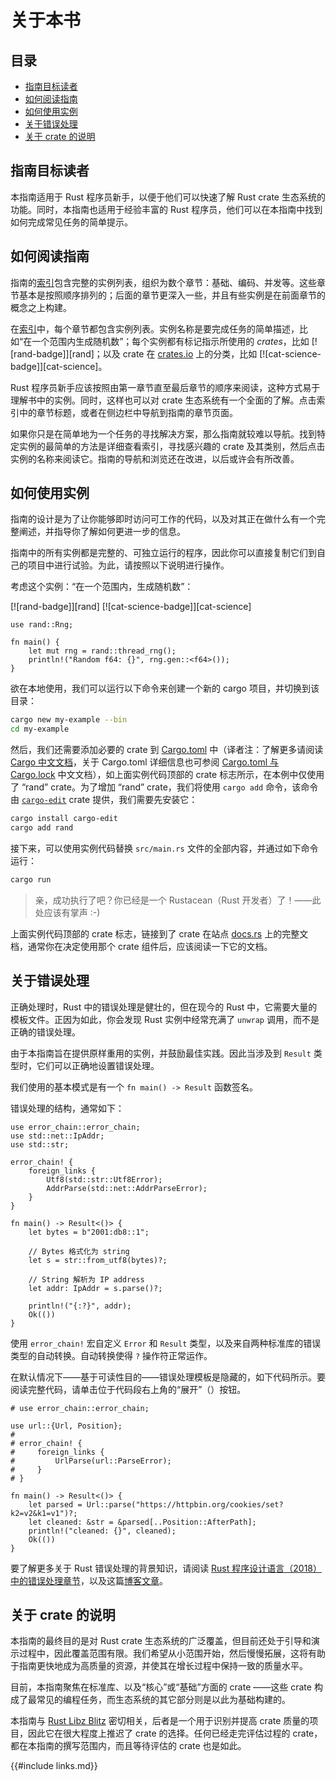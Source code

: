 # 关于本书

<!--
> [about.md](https://github.com/rust-lang-nursery/rust-cookbook/blob/master/src/about.md)
> <br />
> commit - b61c8e588ad8445de36cd5f28e99232b5f858a41 - 2020.06.01
-->

## 目录

- [指南目标读者](#指南目标读者)
- [如何阅读指南](#如何阅读指南)
- [如何使用实例](#如何使用实例)
- [关于错误处理](#关于错误处理)
- [关于 crate 的说明](#关于-crate-的说明)

## 指南目标读者

本指南适用于 Rust 程序员新手，以便于他们可以快速了解 Rust crate 生态系统的功能。同时，本指南也适用于经验丰富的 Rust 程序员，他们可以在本指南中找到如何完成常见任务的简单提示。

## 如何阅读指南

指南的[索引][index]包含完整的实例列表，组织为数个章节：基础、编码、并发等。这些章节基本是按照顺序排列的；后面的章节更深入一些，并且有些实例是在前面章节的概念之上构建。

在[索引][index]中，每个章节都包含实例列表。实例名称是要完成任务的简单描述，比如“在一个范围内生成随机数”；每个实例都有标记指示所使用的 _crates_，比如 [![rand-badge]][rand]；以及 crate 在 [crates.io] 上的分类，比如 [![cat-science-badge]][cat-science]。

Rust 程序员新手应该按照由第一章节直至最后章节的顺序来阅读，这种方式易于理解书中的实例。同时，这样也可以对 crate 生态系统有一个全面的了解。点击索引中的章节标题，或者在侧边栏中导航到指南的章节页面。

如果你只是在简单地为一个任务的寻找解决方案，那么指南就较难以导航。找到特定实例的最简单的方法是详细查看索引，寻找感兴趣的 crate 及其类别，然后点击实例的名称来阅读它。指南的导航和浏览还在改进，以后或许会有所改善。

## 如何使用实例

指南的设计是为了让你能够即时访问可工作的代码，以及对其正在做什么有一个完整阐述，并指导你了解如何更进一步的信息。

指南中的所有实例都是完整的、可独立运行的程序，因此你可以直接复制它们到自己的项目中进行试验。为此，请按照以下说明进行操作。

考虑这个实例：“在一个范围内，生成随机数”：

[![rand-badge]][rand] [![cat-science-badge]][cat-science]

```rust,edition2018
use rand::Rng;

fn main() {
    let mut rng = rand::thread_rng();
    println!("Random f64: {}", rng.gen::<f64>());
}
```

欲在本地使用，我们可以运行以下命令来创建一个新的 cargo 项目，并切换到该目录：

```sh
cargo new my-example --bin
cd my-example
```

然后，我们还需要添加必要的 crate 到 [Cargo.toml] 中（译者注：了解更多请阅读 [Cargo 中文文档](https://cargo.budshome.com)，关于 Cargo.toml 详细信息也可参阅 [Cargo.toml 与 Cargo.lock](https://cargo.budshome.com/guide/cargo-toml-vs-cargo-lock.html) 中文文档），如上面实例代码顶部的 crate 标志所示，在本例中仅使用了 “rand” crate。为了增加 “rand” crate，我们将使用 `cargo add` 命令，该命令由 [`cargo-edit`] crate 提供，我们需要先安装它：

```sh
cargo install cargo-edit
cargo add rand
```

接下来，可以使用实例代码替换 `src/main.rs` 文件的全部内容，并通过如下命令运行：

```sh
cargo run
```

> 亲，成功执行了吧？你已经是一个 Rustacean（Rust 开发者）了！——此处应该有掌声 :-)

上面实例代码顶部的 crate 标志，链接到了 crate 在站点 [docs.rs] 上的完整文档，通常你在决定使用那个 crate 组件后，应该阅读一下它的文档。

## 关于错误处理

正确处理时，Rust 中的错误处理是健壮的，但在现今的 Rust 中，它需要大量的模板文件。正因为如此，你会发现 Rust 实例中经常充满了 `unwrap` 调用，而不是正确的错误处理。

由于本指南旨在提供原样重用的实例，并鼓励最佳实践。因此当涉及到 `Result` 类型时，它们可以正确地设置错误处理。

我们使用的基本模式是有一个 `fn main() -> Result` 函数签名。

错误处理的结构，通常如下：

```rust,edition2018
use error_chain::error_chain;
use std::net::IpAddr;
use std::str;

error_chain! {
    foreign_links {
        Utf8(std::str::Utf8Error);
        AddrParse(std::net::AddrParseError);
    }
}

fn main() -> Result<()> {
    let bytes = b"2001:db8::1";

    // Bytes 格式化为 string
    let s = str::from_utf8(bytes)?;

    // String 解析为 IP address
    let addr: IpAddr = s.parse()?;

    println!("{:?}", addr);
    Ok(())
}

```

使用 `error_chain!` 宏自定义 `Error` 和 `Result` 类型，以及来自两种标准库的错误类型的自动转换。自动转换使得 `?` 操作符正常运作。

在默认情况下——基于可读性目的——错误处理模板是隐藏的，如下代码所示。要阅读完整代码，请单击位于代码段右上角的“展开”（<i class="fa fa-expand"></i>）按钮。

```rust,edition2018
# use error_chain::error_chain;

use url::{Url, Position};
#
# error_chain! {
#     foreign_links {
#         UrlParse(url::ParseError);
#     }
# }

fn main() -> Result<()> {
    let parsed = Url::parse("https://httpbin.org/cookies/set?k2=v2&k1=v1")?;
    let cleaned: &str = &parsed[..Position::AfterPath];
    println!("cleaned: {}", cleaned);
    Ok(())
}
```

要了解更多关于 Rust 错误处理的背景知识，请阅读 [Rust 程序设计语言（2018）中的错误处理章节][error-docs]，以及这篇[博客文章][error-blog]。

## 关于 crate 的说明

本指南的最终目的是对 Rust crate 生态系统的广泛覆盖，但目前还处于引导和演示过程中，因此覆盖范围有限。我们希望从小范围开始，然后慢慢拓展，这将有助于指南更快地成为高质量的资源，并使其在增长过程中保持一致的质量水平。

目前，本指南聚焦在标准库、以及“核心”或“基础”方面的 crate ——这些 crate 构成了最常见的编程任务，而生态系统的其它部分则是以此为基础构建的。

本指南与 [Rust Libz Blitz] 密切相关，后者是一个用于识别并提高 crate 质量的项目，因此它在很大程度上推迟了 crate 的选择。任何已经走完评估过程的 crate，都在本指南的撰写范围内，而且等待评估的 crate 也是如此。

{{#include links.md}}

[index]: intro.md
[error-docs]: https://rust-lang.budshome.com/ch09-00-error-handling.html
[error-blog]: https://brson.github.io/2016/11/30/starting-with-error-chain
[error-chain]: https://docs.rs/error-chain/
[Rust Libz Blitz]: https://internals.rust-lang.org/t/rust-libz-blitz/5184
[crates.io]: https://crates.io
[docs.rs]: https://docs.rs
[Cargo.toml]: http://doc.crates.io/manifest.html
[`cargo-edit`]: https://github.com/killercup/cargo-edit
